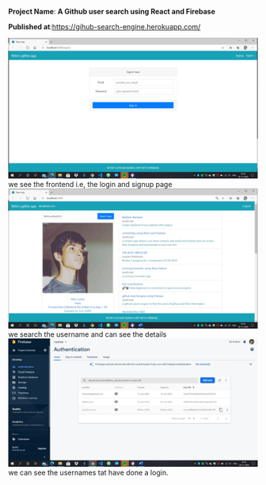 **Project Name**: **A Github user search using React and Firebase**

**Published at**:https://gihub-search-engine.herokuapp.com/

<img src="./pics/1.jpg">
we see the frontend i.e, the login and signup page

<img src="./pics/2.jpg">
we search the username and can see the details

<img src="./pics/3.jpg">
we can see the usernames tat have done a login.
